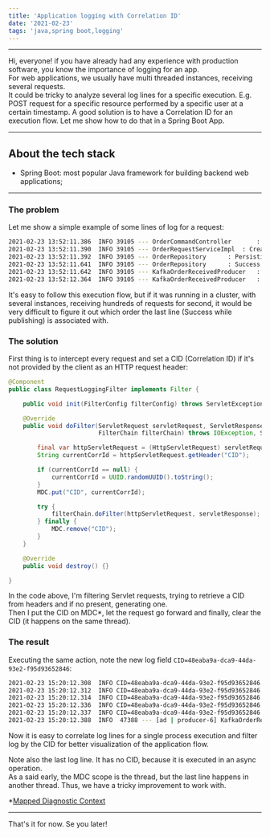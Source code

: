 ```yaml
---
title: 'Application logging with Correlation ID'
date: '2021-02-23'
tags: 'java,spring boot,logging'
---
```


---

Hi, everyone!
if you have already had any experience with production software, you know the importance of logging for an app.  
For web applications, we usually have multi threaded instances, receiving several requests.  
It could be tricky to analyze several log lines for a specific execution. E.g. POST request for a specific resource performed by a specific user at a certain timestamp.
A good solution is to have a Correlation ID for an execution flow.
Let me show how to do that in a Spring Boot App.

---

## About the tech stack
- Spring Boot: most popular Java framework for building backend web applications;

---

### The problem
Let me show a simple example of some lines of log for a request:

```bash
2021-02-23 13:52:11.386  INFO 39105 --- OrderCommandController       : Receiving HTTP POST with body CreateOrderDTO[customerName=string, products=[ProductDTO[sku=0, name=string, price=0.0]], payment=PaymentDTO[paymentMethod=CREDIT]]
2021-02-23 13:52:11.390  INFO 39105 --- OrderRequestServiceImpl  : Creating order: CreateOrderDTO[customerName=string, products=[ProductDTO[sku=0, name=string, price=0.0]], payment=PaymentDTO[paymentMethod=CREDIT]]
2021-02-23 13:52:11.392  INFO 39105 --- OrderRepository      : Persisting Order(id=8e6dd1ad-8f9e-4002-9f4b-4faceb2a2b5e, customerName=string, products=[Product(sku=0, name=string, price=0.0)], payment=Payment(paymentMethod=CREDIT))
2021-02-23 13:52:11.641  INFO 39105 --- OrderRepository      : Success while persisting
2021-02-23 13:52:11.642  INFO 39105 --- KafkaOrderReceivedProducer   : Publishing event OrderReceivedEventDTO(id=8e6dd1ad-8f9e-4002-9f4b-4faceb2a2b5e, customerName=string, products=[OrderReceivedEventDTO.Product(sku=0, name=string, price=0.0)], payment=OrderReceivedEventDTO.Payment(paymentMethod=CREDIT))
2021-02-23 13:52:12.364  INFO 39105 --- KafkaOrderReceivedProducer   : Success while publishing
```
It's easy to follow this execution flow, but if it was running in a cluster, with several 
instances, receiving hundreds of requests for second, it would be very difficult to figure it out which order the last line (Success while publishing) is associated with.

### The solution
First thing is to intercept every request and set a CID (Correlation ID) if it's not provided by the client as an HTTP request header:

```java
@Component
public class RequestLoggingFilter implements Filter {

    public void init(FilterConfig filterConfig) throws ServletException {}

    @Override
    public void doFilter(ServletRequest servletRequest, ServletResponse servletResponse,
                         FilterChain filterChain) throws IOException, ServletException {

        final var httpServletRequest = (HttpServletRequest) servletRequest;
        String currentCorrId = httpServletRequest.getHeader("CID");

        if (currentCorrId == null) {
            currentCorrId = UUID.randomUUID().toString();
        }
        MDC.put("CID", currentCorrId);

        try {
            filterChain.doFilter(httpServletRequest, servletResponse);
        } finally {
            MDC.remove("CID");
        }
    }

    @Override
    public void destroy() {}

}
```

In the code above, I'm filtering Servlet requests, trying to retrieve a CID from headers and if no present, generating one.  
Then I put the CID on MDC*, let the request go forward and finally, clear the CID (it happens on the same thread).

### The result
Executing the same action, note the new log field `CID=48eaba9a-dca9-44da-93e2-f95d93652846`:

```bash
2021-02-23 15:20:12.308  INFO CID=48eaba9a-dca9-44da-93e2-f95d93652846 47388 --- OrderCommandController       : Receiving HTTP POST with body CreateOrderDTO[customerName=string, products=[ProductDTO[sku=0, name=string, price=0.0]], payment=PaymentDTO[paymentMethod=CREDIT]]
2021-02-23 15:20:12.312  INFO CID=48eaba9a-dca9-44da-93e2-f95d93652846 47388 --- OrderRequestServiceImpl  : Creating order: CreateOrderDTO[customerName=string, products=[ProductDTO[sku=0, name=string, price=0.0]], payment=PaymentDTO[paymentMethod=CREDIT]]
2021-02-23 15:20:12.314  INFO CID=48eaba9a-dca9-44da-93e2-f95d93652846 47388 --- OrderRepository      : Persisting Order(id=0f14d935-c7e2-431e-8624-e1f359aa69ea, customerName=string, products=[Product(sku=0, name=string, price=0.0)], payment=Payment(paymentMethod=CREDIT))
2021-02-23 15:20:12.336  INFO CID=48eaba9a-dca9-44da-93e2-f95d93652846 47388 --- OrderRepository      : Success while persisting
2021-02-23 15:20:12.337  INFO CID=48eaba9a-dca9-44da-93e2-f95d93652846 47388 --- KafkaOrderReceivedProducer   : Publishing event OrderReceivedEventDTO(id=0f14d935-c7e2-431e-8624-e1f359aa69ea, customerName=string, products=[OrderReceivedEventDTO.Product(sku=0, name=string, price=0.0)], payment=OrderReceivedEventDTO.Payment(paymentMethod=CREDIT))
2021-02-23 15:20:12.388  INFO  47388 --- [ad | producer-6] KafkaOrderReceivedProducer   : Success while publishing
```
Now it is easy to correlate log lines for a single process execution and filter log by the CID for better visualization of the application flow.  

Note also the last log line. It has no CID, because it is executed in an async operation.  
As a said early, the MDC scope is the thread, but the last line happens in another thread. Thus, we have a tricky improvement to work with.

*[Mapped Diagnostic Context](http://logback.qos.ch/manual/mdc.html)

---

That's it for now. Se you later!
